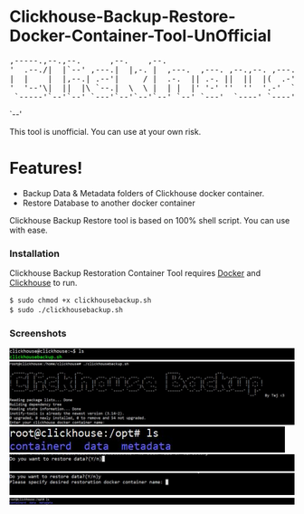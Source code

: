 # Clickhouse-Backup-Restore-Docker-Container-Tool-UnOfficial

                                                                                                                      
<pre>
,-----.,--.,--.      ,--.    ,--.                                      ,-----.                ,--.                   
'  .--./|  |`--' ,---.|  |,-. |  ,---.  ,---. ,--.,--. ,---.  ,---.     |  |) /_  ,--,--. ,---.|  |,-.,--.,--. ,---.  
|  |    |  |,--.| .--'|     / |  .-.  || .-. ||  ||  |(  .-' | .-. :    |  .-.  \' ,-.  || .--'|     /|  ||  || .-. | 
'  '--'\|  ||  |\ `--.|  \  \ |  | |  |' '-' ''  ''  '.-'  `)\   --.    |  '--' /\ '-'  |\ `--.|  \  \'  ''  '| '-' ' 
 `-----'`--'`--' `---'`--'`--'`--' `--' `---'  `----' `----'  `----'    `------'  `--`--' `---'`--'`--'`----' |  |-'  
</pre>                                                                                                              `--'    



This tool is unofficial. You can use at your own risk.


# Features!

  - Backup Data & Metadata folders of Clickhouse docker container.
  - Restore Database to another docker container


Clickhouse Backup Restore tool is based on 100% shell script. You can use with ease.


### Installation

Clickhouse Backup Restoration Container Tool requires [Docker](https://www.docker.com/) and [Clickhouse](clickhouse.tech) to run.
```sh
$ sudo chmod +x clickhousebackup.sh
$ sudo ./clickhousebackup.sh
```

### Screenshots
![Alt text](/images/ch1.JPG?raw=true)
![Alt text](/images/ch2.JPG?raw=true)
![Alt text](/images/ch3.JPG?raw=true)
![Alt text](/images/ch4.JPG?raw=true)
![Alt text](/images/ch5.JPG?raw=true)
![Alt text](/images/ch6.JPG?raw=true)
